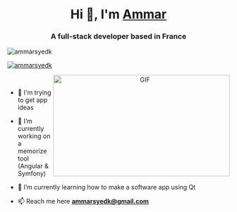 
<h1 align="center">Hi 👋, I'm <a href="https://ammarsyedk.com/" target="blank">
Ammar</a></h1>
<h3 align="center">A full-stack developer based in France</h3>

<p align="left"> <img src="https://komarev.com/ghpvc/?username=ammarsyedk&label=Profile%20views&color=0e75b6&style=flat" alt="ammarsyedk" /> </p>

<p align="left"> <a href="https://twitter.com/AmmarSyedK" target="blank"><img src="https://img.shields.io/twitter/follow/AmmarSyedK?logo=twitter&style=for-the-badge" alt="ammarsyedk" /></a> </p>

<a target="_blank" align="center">
  <img align="right" top="500" height="230" width="400" alt="GIF" src="https://s9.gifyu.com/images/Personal-logo-Logo-Animation-1.gif">
</a>

<br>

- 🤝 I'm trying to get app ideas

- 🔭 I’m currently working on a memorize tool (Angular & Symfony)

- 🌱 I’m currently learning how to make a software app using Qt

- 📫 Reach me here **ammarsyedk@gmail.com**
